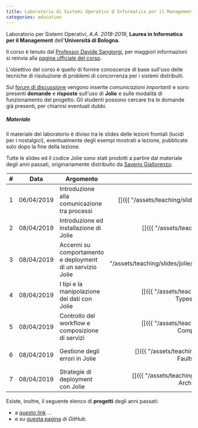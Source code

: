 ```yaml
---
title: Laboratorio di Sistemi Operativi @ Informatica per il Management
categories: education
---
```


Laboratorio per Sistemi Operativi, _A.A. 2018-2019_, **Laurea in
Informatica per il Management** dell'**Università di Bologna**.

Il corso è tenuto dal [Professor Davide Sangiorgi](http://cs.unibo.it/~sangio),
per maggiori informazioni si reinvia alla [pagina ufficiale del
corso](https://www.unibo.it/it/didattica/insegnamenti/insegnamento/2018/320661).

L'obiettivo del corso è quello di fornire conoscenze di base sull'uso delle
tecniche di risoluzione di problemi di concorrenza per i sistemi distribuiti.

Sul [forum di
discussione](https://groups.google.com/forum/#!forum/infoman-so) vengono
inserite *comunicazioni importanti* e sono presenti **domande** e
**risposte** sull'uso di **Jolie** e sulle modalità di funzionamento del
progetto. Gli studenti possono cercare tra le
domande già presenti, per chiarirsi eventuali dubbi.

##### Materiale

Il materiale del laboratorio è diviso tra le slides delle lezioni frontali
(lucidi per i nostalgici), eventualmente degli esempi mostrati a lezione,
pubblicate solo dopo la fine della lezione.

Tutte le slides ed il codice Jolie sono stati prodotti a partire dal materiale
degli anni passati, originariamente distribuito da [Saverio Giallorenzo](https://saveriogiallorenzo.com/).

| #   | Data | Argomento | Slides | Esempi |
| :-: | :--: | --------- | :----: | :----: |
| 1   | 06/04/2019 | Introduzione alla comunicazione tra processi | [<i class="fas fa-file-pdf" title="PDF"></i>]({{ "/assets/teaching/slides/jolie/000_Interprocess_Communication.pdf" | prepend: site.baseurl }}) | - |
| 2   | 08/04/2019 | Introduzione ed installazione di Jolie | [<i class="fas fa-file-pdf" title="PDF"></i>]({{ "/assets/teaching/slides/jolie/001_Introduction.pdf" | prepend: site.baseurl }}) | [<i class="fas fa-file-archive" title="ZIP"></i>]({{ "/assets/teaching/esercizi/jolie/001_examples.zip" | prepend: site.baseurl }}) |
| 3   | 08/04/2019 | Accenni su comportamento e deployment di un servizio Jolie | [<i class="fas fa-file-pdf" title="PDF"></i>]({{ "/assets/teaching/slides/jolie/002_BasicsFirstServiceAndBasicDeployment.pdf" | prepend: site.baseurl }}) | - |
| 4   | 08/04/2019 | I tipi e la manipolazione dei dati con Jolie | [<i class="fas fa-file-pdf" title="PDF"></i>]({{ "/assets/teaching/slides/jolie/003_Basic Behaviour-TypesAndDataManipulation.pdf" | prepend: site.baseurl }}) | - |
| 5   | 08/04/2019 | Controllo del workflow e composizione di servizi | [<i class="fas fa-file-pdf" title="PDF"></i>]({{ "/assets/teaching/slides/jolie/004_Basic Behaviour-CompositionAndWorkflow.pdf" | prepend: site.baseurl }}) | - |
| 6   | 08/04/2019 | Gestione degli errori in Jolie | [<i class="fas fa-file-pdf" title="PDF"></i>]({{ "/assets/teaching/slides/jolie/005_Advanced Behaviour-FaultsAndDynamicBinding.pdf" | prepend: site.baseurl }}) | - |
| 7   | 08/04/2019 | Strategie di deployment con Jolie | [<i class="fas fa-file-pdf" title="PDF"></i>]({{ "/assets/teaching/slides/jolie/006_Advanced Deployment-ArchitecturalComposition.pdf" | prepend: site.baseurl }}) | - |

Esiste, inoltre, il seguente elenco di **progetti** degli anni passati:
- a [questo link](https://saveriogiallorenzo.com/teaching/) ...
- e su [questa pagina](https://github.com/szingaro/jollar) di *GitHub*.
